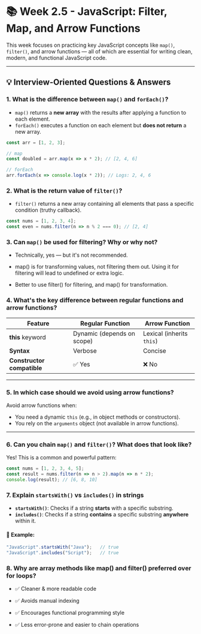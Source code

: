 # 📚 Week 2.5 - JavaScript: Filter, Map, and Arrow Functions

This week focuses on practicing key JavaScript concepts like `map()`, `filter()`, and arrow functions — all of which are essential for writing clean, modern, and functional JavaScript code.

---

## 💡 Interview-Oriented Questions & Answers

### 1. What is the difference between `map()` and `forEach()`?

- `map()` returns a **new array** with the results after applying a function to each element.
- `forEach()` executes a function on each element but **does not return** a new array.

```js
const arr = [1, 2, 3];

// map
const doubled = arr.map(x => x * 2); // [2, 4, 6]

// forEach
arr.forEach(x => console.log(x * 2)); // Logs: 2, 4, 6
```
### 2. What is the return value of `filter()`?

- `filter()` returns a new array containing all elements that pass a specific condition (truthy callback).
```js
const nums = [1, 2, 3, 4];
const even = nums.filter(n => n % 2 === 0); // [2, 4]
```
### 3. Can `map()` be used for filtering? Why or why not?
- Technically, yes — but it's not recommended.

- map() is for transforming values, not filtering them out. Using it for filtering will lead to undefined or extra logic.

- Better to use filter() for filtering, and map() for transformation.

### 4. What's the key difference between regular functions and arrow functions?



| Feature                | Regular Function             | Arrow Function             |
|------------------------|------------------------------|----------------------------|
| **this** keyword       | Dynamic (depends on scope)   | Lexical (inherits `this`)  |
| **Syntax**             | Verbose                      | Concise                    |
| **Constructor compatible** | ✅ Yes                  | ❌ No                      |

---

### 5. In which case should we avoid using arrow functions?

Avoid arrow functions when:

- You need a dynamic `this` (e.g., in object methods or constructors).
- You rely on the `arguments` object (not available in arrow functions).

---

### 6. Can you chain `map()` and `filter()`? What does that look like?

Yes! This is a common and powerful pattern:

```js
const nums = [1, 2, 3, 4, 5];
const result = nums.filter(n => n > 2).map(n => n * 2); 
console.log(result); // [6, 8, 10]
```


### 7. Explain `startsWith()` vs `includes()` in strings

- **`startsWith()`**: Checks if a string **starts** with a specific substring.
- **`includes()`**: Checks if a string **contains** a specific substring **anywhere** within it.

#### 🔹 Example:
```js
"JavaScript".startsWith("Java");   // true
"JavaScript".includes("Script");   // true
```

### 8. Why are array methods like map() and filter() preferred over for loops?
- ✅ Cleaner & more readable code

- ✅ Avoids manual indexing

- ✅ Encourages functional programming style

- ✅ Less error-prone and easier to chain operations
